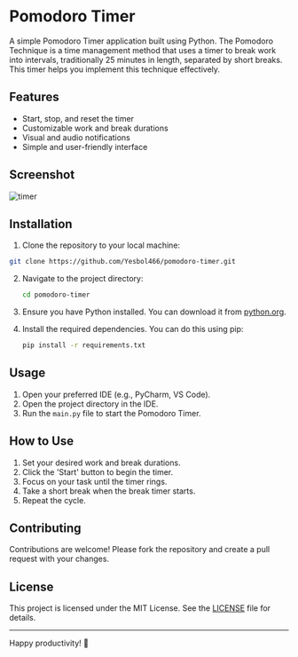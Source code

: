 # Pomodoro Timer

A simple Pomodoro Timer application built using Python. The Pomodoro Technique is a time management method that uses a timer to break work into intervals, traditionally 25 minutes in length, separated by short breaks. This timer helps you implement this technique effectively.

## Features

- Start, stop, and reset the timer
- Customizable work and break durations
- Visual and audio notifications
- Simple and user-friendly interface

## Screenshot

![timer](https://github.com/Yesbol466/pomodoro-timer/assets/72014866/3199e8bc-59e5-410b-ba37-3f7f3e15fff0)


## Installation

1. Clone the repository to your local machine:

```bash
git clone https://github.com/Yesbol466/pomodoro-timer.git
```

2. Navigate to the project directory:

    ```bash
    cd pomodoro-timer
    ```

3. Ensure you have Python installed. You can download it from [python.org](https://www.python.org/downloads/).

4. Install the required dependencies. You can do this using pip:

    ```bash
    pip install -r requirements.txt
    ```

## Usage

1. Open your preferred IDE (e.g., PyCharm, VS Code).
2. Open the project directory in the IDE.
3. Run the `main.py` file to start the Pomodoro Timer.

## How to Use

1. Set your desired work and break durations.
2. Click the 'Start' button to begin the timer.
3. Focus on your task until the timer rings.
4. Take a short break when the break timer starts.
5. Repeat the cycle.

## Contributing

Contributions are welcome! Please fork the repository and create a pull request with your changes.

## License

This project is licensed under the MIT License. See the [LICENSE](LICENSE) file for details.

---

Happy productivity! 🚀


